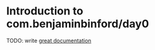 # Introduction to com.benjaminbinford/day0

TODO: write [great documentation](http://jacobian.org/writing/what-to-write/)
